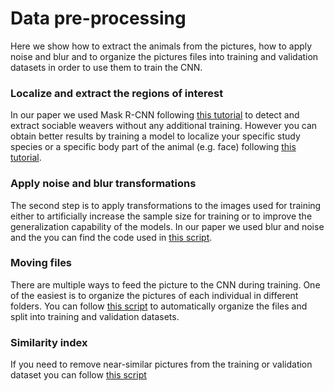 # Data pre-processing

Here we show how to extract the animals from the pictures, how to apply noise and blur and to organize the pictures files into training and validation datasets in order to use them to train the CNN.

### Localize and extract the regions of interest

In our paper we used Mask R-CNN following [this tutorial]( https://www.learnopencv.com/deep-learning-based-object-detection-and-instance-segmentation-using-mask-r-cnn-in-opencv-python-c/) to detect and extract sociable weavers without any additional training. However you can obtain better results by training a model to localize your specific study species or a specific body part of the animal (e.g. face) following [this tutorial]( https://github.com/AndreCFerreira/Weaver_individualID/tree/master/Data_pre-processing/Training_model).

###  Apply noise and blur transformations

The second step is to apply transformations to the images used for training either to artificially increase the sample size for training or to improve the generalization capability of the models. In our paper we used blur and noise and the you can find the code used in [this script]( https://github.com/AndreCFerreira/Weaver_individualID/blob/master/Data_pre-processing/Blur_noise_transformation.ipynb).

### Moving files

There are multiple ways to feed the picture to the CNN during training. One of the easiest is to organize the pictures of each individual in different folders. You can follow [this script]( https://github.com/AndreCFerreira/Weaver_individualID/blob/master/Data_pre-processing/Train_validation_dataset.ipynb) to automatically organize the files and split into training and validation datasets. 

### Similarity index

If you need to remove near-similar pictures from the training or validation dataset you can follow [this script](https://github.com/AndreCFerreira/Weaver_individualID/blob/master/Data_pre-processing/Image_similarity.ipynb)
